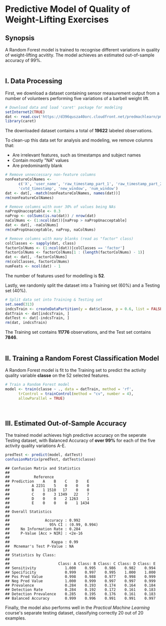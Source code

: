 

Predictive Model of Quality of Weight-Lifting Exercises
=======================================================

## Synopsis
A Random Forest model is trained to recognise different variations in quality of weight-lifting acvitity. The model achieves an estimated out-of-sample accuracy of 99%.
<br><br>


## I. Data Processing
First, we download a dataset containing sensor measurement output from a number of volunteers performing five variations of a barbell weight lift.

```r
# Download data and load 'caret' package for modeling
setInternet2(TRUE)
dat <- read.csv('https://d396qusza40orc.cloudfront.net/predmachlearn/pml-training.csv')
library(caret)
```
The downloaded dataset contains a total of **19622** labeled observations.

To clean-up this data set for analysis and modeling, we remove columns that:
* Are irrelevant features, such as timestamps and subject names
* Contain mostly "NA" values
* Are predominantly blank

```r
# Remove unneccessary non-feature columns
nonFeatureColNames <-
      c('X', 'user_name', 'raw_timestamp_part_1', 'raw_timestamp_part_2',
      'cvtd_timestamp', 'new_window', 'num_window')
dat <- dat[, -match(nonFeatureColNames, names(dat))]
rm(nonFeatureColNames)

# Remove columns with over 30% of values being NAs
naPropUnacceptable <- 0.3
naProp <- colSums(is.na(dat)) / nrow(dat)
naColNums <- (1:ncol(dat))[naProp > naPropUnacceptable]
dat <- dat[, -naColNums]
rm(naPropUnacceptable, naProp, naColNums)

# Remove columns with many blanks (read as "factor" class)
colClasses <- sapply(dat, class)
factorColNums <- (1:ncol(dat))[colClasses == 'factor']
factorColNums <- factorColNums[1 : (length(factorColNums) - 1)]
dat <- dat[, -factorColNums]
rm(colClasses, factorColNums)
numFeats <- ncol(dat) - 1
```
The number of features used for modelling is **52**.

Lastly, we randomly split the dataset into a Training set (60%) and a Testing set (40%).

```r
# Split data set into Training & Testing set
set.seed(313)
indcsTrain <- createDataPartition(y = dat$classe, p = 0.6, list = FALSE)
datTrain <- dat[indcsTrain, ]
datTest <- dat[-indcsTrain, ]
rm(dat, indcsTrain)
```
The Training set contains **11776** observations, and the Test set contains **7846**.
<br><br>


## II. Training a Random Forest Classification Model 
A Random Forest model is fit to the Training set to predict the activity quality variable **classe** on the 52 selected features.

```r
# Train a Random Forest model
model <- train(classe ~ ., data = datTrain, method = 'rf',
      trControl = trainControl(method = "cv", number = 4),
      allowParallel = TRUE)
```
<br>

## III. Estimated Out-of-Sample Accuracy
The trained model achieves high predictive accuracy on the seperate Testing dataset, with Balanced Accuracy of **over 99%** for each of the five activity quality variations A-E.

```r
predTest <- predict(model, datTest)
confusionMatrix(predTest, datTest$classe)
```

```
## Confusion Matrix and Statistics
## 
##           Reference
## Prediction    A    B    C    D    E
##          A 2231    5    0    0    0
##          B    1 1510   17    0    0
##          C    0    3 1349   22    7
##          D    0    0    2 1263    1
##          E    0    0    0    1 1434
## 
## Overall Statistics
##                                        
##                Accuracy : 0.992        
##                  95% CI : (0.99, 0.994)
##     No Information Rate : 0.284        
##     P-Value [Acc > NIR] : <2e-16       
##                                        
##                   Kappa : 0.99         
##  Mcnemar's Test P-Value : NA           
## 
## Statistics by Class:
## 
##                      Class: A Class: B Class: C Class: D Class: E
## Sensitivity             1.000    0.995    0.986    0.982    0.994
## Specificity             0.999    0.997    0.995    1.000    1.000
## Pos Pred Value          0.998    0.988    0.977    0.998    0.999
## Neg Pred Value          1.000    0.999    0.997    0.997    0.999
## Prevalence              0.284    0.193    0.174    0.164    0.184
## Detection Rate          0.284    0.192    0.172    0.161    0.183
## Detection Prevalence    0.285    0.195    0.176    0.161    0.183
## Balanced Accuracy       0.999    0.996    0.991    0.991    0.997
```
Finally, the model also performs well in the *Practical Machine Learning* course's separate testing dataset, classifying correctly 20 out of 20 examples.
